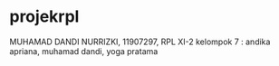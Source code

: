 # projekrpl
MUHAMAD DANDI NURRIZKI, 11907297, RPL XI-2
kelompok 7 : andika apriana, muhamad dandi, yoga pratama
